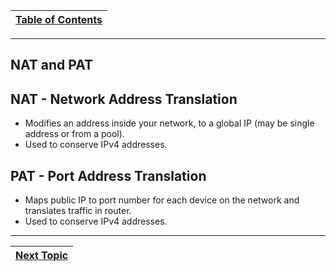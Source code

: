 |[Table of Contents](/00-Table-of-Contents.md)|
|---|

---

## NAT and PAT
## NAT - Network Address Translation

* Modifies an address inside your network, to a global IP \(may be single address or from a pool\).
* Used to conserve IPv4 addresses.

## PAT - Port Address Translation

* Maps public IP to port number for each device on the network and translates traffic in router.
* Used to conserve IPv4 addresses.


---

|[Next Topic](/05-osi-layer-3/ipv6.md)|
|---|
